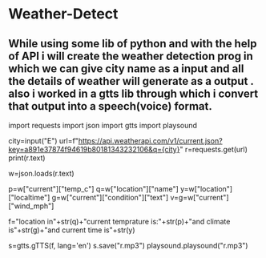 # Weather-Detect
While using some lib of python and with the help of API i will create the weather detection prog  in which we can give city name as a input and all the details of weather will generate as a output .
also i worked in a gtts lib through which i convert that output into a speech(voice) format. 
---------------------------------------------------------------------------------------------------------------------------------------------------------------------------------------------------
import requests
import json
import gtts
import playsound

city=input("E")
url=f"https://api.weatherapi.com/v1/current.json?key=a891e37874f94619b80181343232106&q={city}"
r=requests.get(url)
print(r.text)

w=json.loads(r.text)

p=w["current"]["temp_c"]
q=w["location"]["name"]
y=w["location"]["localtime"]
g=w["current"]["condition"]["text"]
v=g=w["current"]["wind_mph"]

f="location in"+str(q)+"current temprature is:"+str(p)+"and climate is"+str(g)+"and current time is"+str(y)

s=gtts.gTTS(f, lang='en')
s.save("r.mp3")
playsound.playsound("r.mp3")
